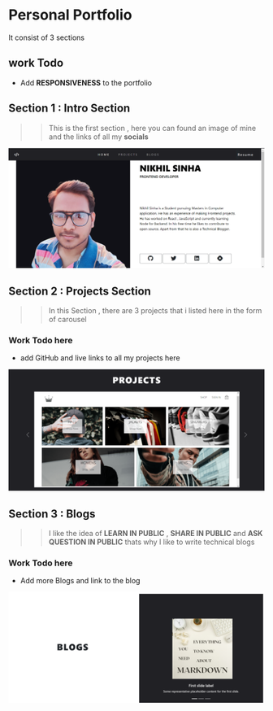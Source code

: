 # Personal Portfolio

It consist of 3 sections 

## work Todo
- Add __RESPONSIVENESS__ to the portfolio

## Section 1 : Intro Section
>> This is the first section , here you can found an image of mine and the links of all my __socials__

![](images/portfolio.png)

## Section 2 : Projects Section
>> In this Section , there are 3 projects that i listed here in the form of carousel

### Work Todo here 
- add GitHub and live links to all my projects here 

![](images/projects.png)

## Section 3 : Blogs 
>> I like the idea of __LEARN IN PUBLIC__ , __SHARE IN PUBLIC__ and __ASK QUESTION IN PUBLIC__
> thats why I like to write technical blogs

### Work Todo here
- Add more Blogs and link to the blog

![](images/blogs.png)